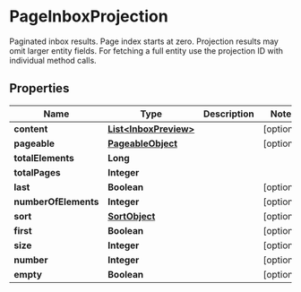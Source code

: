 

# PageInboxProjection

Paginated inbox results. Page index starts at zero. Projection results may omit larger entity fields. For fetching a full entity use the projection ID with individual method calls.

## Properties

| Name | Type | Description | Notes |
|------------ | ------------- | ------------- | -------------|
|**content** | [**List&lt;InboxPreview&gt;**](InboxPreview) |  |  [optional] |
|**pageable** | [**PageableObject**](PageableObject) |  |  [optional] |
|**totalElements** | **Long** |  |  |
|**totalPages** | **Integer** |  |  |
|**last** | **Boolean** |  |  [optional] |
|**numberOfElements** | **Integer** |  |  [optional] |
|**sort** | [**SortObject**](SortObject) |  |  [optional] |
|**first** | **Boolean** |  |  [optional] |
|**size** | **Integer** |  |  [optional] |
|**number** | **Integer** |  |  [optional] |
|**empty** | **Boolean** |  |  [optional] |



